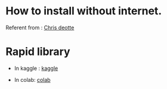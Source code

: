 # How to install without internet.

Referent from : [Chris deotte](https://www.kaggle.com/c/severstal-steel-defect-detection/discussion/113195)

# Rapid library

+ In kaggle : [kaggle](https://www.kaggle.com/cdeotte/rapids)

+ In colab: [colab](https://colab.research.google.com/drive/1rY7Ln6rEE1pOlfSHCYOVaqt8OvDO35J0#forceEdit=true&offline=true&sandboxMode=true)
